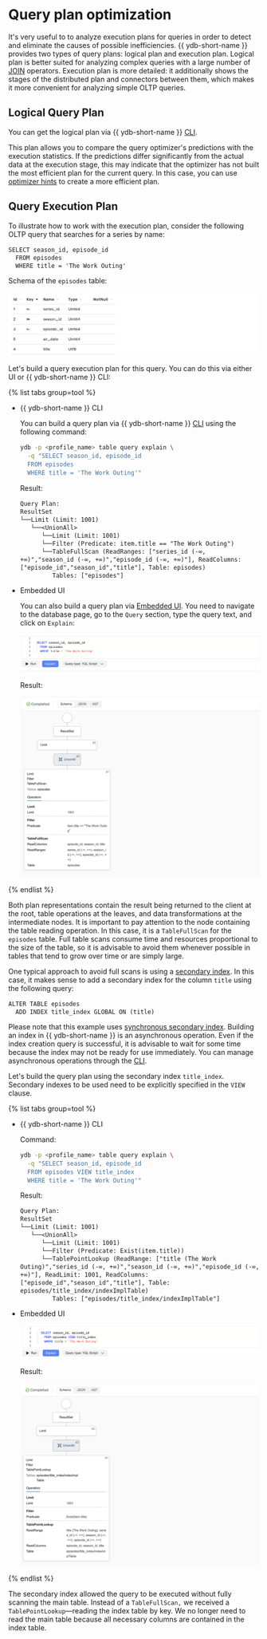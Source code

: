 # Query plan optimization

It's very useful to to analyze execution plans for queries in order to detect and eliminate the causes of possible inefficiencies. {{ ydb-short-name }} provides two types of query plans: logical plan and execution plan. Logical plan is better suited for analyzing complex queries with a large number of [JOIN](../yql/reference/syntax/select/join.md) operators. Execution plan is more detailed: it additionally shows the stages of the distributed plan and connectors between them, which makes it more convenient for analyzing simple OLTP queries.

## Logical Query Plan

You can get the logical plan via {{ ydb-short-name }} [CLI](../reference/ydb-cli/commands/explain-plan.md).

This plan allows you to compare the query optimizer's predictions with the execution statistics. If the predictions differ significantly from the actual data at the execution stage, this may indicate that the optimizer has not built the most efficient plan for the current query. In this case, you can use [optimizer hints](query-hints.md) to create a more efficient plan.

## Query Execution Plan

To illustrate how to work with the execution plan, consider the following OLTP query that searches for a series by name:

```yql
SELECT season_id, episode_id
  FROM episodes
  WHERE title = 'The Work Outing'
```

Schema of the `episodes` table:

![episodes](../_assets/episodes_scheme.png)

Let's build a query execution plan for this query. You can do this via either UI or {{ ydb-short-name }} CLI:

{% list tabs group=tool %}

- {{ ydb-short-name }} CLI

  You can build a query plan via {{ ydb-short-name }} [CLI](../reference/ydb-cli/commands/explain-plan.md) using the following command:

  ```bash
  ydb -p <profile_name> table query explain \
    -q "SELECT season_id, episode_id
    FROM episodes
    WHERE title = 'The Work Outing'"
  ```

  Result:

  ```text
  Query Plan:
  ResultSet
  └──Limit (Limit: 1001)
     └──<UnionAll>
        └──Limit (Limit: 1001)
        └──Filter (Predicate: item.title == "The Work Outing")
        └──TableFullScan (ReadRanges: ["series_id (-∞, +∞)","season_id (-∞, +∞)","episode_id (-∞, +∞)"], ReadColumns: ["episode_id","season_id","title"], Table: episodes)
           Tables: ["episodes"]
  ```

- Embedded UI

  You can also build a query plan via [Embedded UI](../reference/embedded-ui/ydb-monitoring.md). You need to navigate to the database page, go to the `Query` section, type the query text, and click on `Explain`:

  ![explain_ui](../_assets/explain_ui.png)

  Result:

  ![query_plan_ui](../_assets/query_plan_ui.png)

{% endlist %}

Both plan representations contain the result being returned to the client at the root, table operations at the leaves, and data transformations at the intermediate nodes. It is important to pay attention to the node containing the table reading operation. In this case, it is a `TableFullScan` for the `episodes` table. Full table scans consume time and resources proportional to the size of the table, so it is advisable to avoid them whenever possible in tables that tend to grow over time or are simply large.

One typical approach to avoid full scans is using a [secondary index](secondary-indexes.md). In this case, it makes sense to add a secondary index for the column `title` using the following query:

```yql
ALTER TABLE episodes
  ADD INDEX title_index GLOBAL ON (title)
```

Please note that this example uses [synchronous secondary index](../concepts/secondary_indexes.md#sync). Building an index in {{ ydb-short-name }} is an asynchronous operation. Even if the index creation query is successful, it is advisable to wait for some time because the index may not be ready for use immediately. You can manage asynchronous operations through the [CLI](../reference/ydb-cli/commands/secondary_index.md#add).

Let's build the query plan using the secondary index `title_index`. Secondary indexes to be used need to be explicitly specified in the `VIEW` clause.

{% list tabs group=tool %}

- {{ ydb-short-name }} CLI

  Command:

  ```bash
  ydb -p <profile_name> table query explain \
    -q "SELECT season_id, episode_id
    FROM episodes VIEW title_index
    WHERE title = 'The Work Outing'"
  ```

  Result:

  ```text
  Query Plan:
  ResultSet
  └──Limit (Limit: 1001)
     └──<UnionAll>
        └──Limit (Limit: 1001)
        └──Filter (Predicate: Exist(item.title))
        └──TablePointLookup (ReadRange: ["title (The Work Outing)","series_id (-∞, +∞)","season_id (-∞, +∞)","episode_id (-∞, +∞)"], ReadLimit: 1001, ReadColumns: ["episode_id","season_id","title"], Table: episodes/title_index/indexImplTable)
           Tables: ["episodes/title_index/indexImplTable"]
  ```

- Embedded UI

  ![explain_ui](../_assets/explain_with_index_ui.png)

  Result:

  ![query_plan_ui](../_assets/query_plan_with_index_ui.png)

{% endlist %}

The secondary index allowed the query to be executed without fully scanning the main table. Instead of a `TableFullScan,` we received a `TablePointLookup`—reading the index table by key. We no longer need to read the main table because all necessary columns are contained in the index table.
